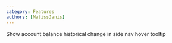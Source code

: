 ```yaml
---
category: Features
authors: [MatissJanis]
---
```


Show account balance historical change in side nav hover tooltip
